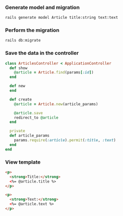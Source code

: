 ---
---

### Generate model and migration

```bash
rails generate model Article title:string text:text
```

### Perform the migration

```bash
rails db:migrate
```

### Save the data in the controller
```ruby
class ArticlesController < ApplicationController
  def show
    @article = Article.find(params[:id])
  end

  def new
  end

  def create
    @article = Article.new(article_params)

    @article.save
    redirect_to @article
  end

  private
  def article_params
    params.require(:article).permit(:title, :text)
  end
end
```

### View template
```html
<p>
  <strong>Title:</strong>
  <%= @article.title %>
</p>

<p>
  <strong>Text:</strong>
  <%= @article.text %>
</p>
```
